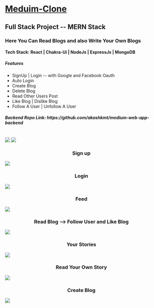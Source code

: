 # [Meduim-Clone](https://medium-web-app.netlify.app/)
## Full Stack Project -- MERN Stack

<h3>Here You Can Read Blogs and also Write Your Own Blogs</h3>
<h4>Tech Stack: React | Chakra-Ui | NodeJs | ExpressJs | MongoDB</h4>
<h5>Features</h5>
<ul>
<li>SignUp | Login -- with Google and Facebook Oauth</li>
<li>Auto Login</li>
<li>Create Blog</li>
<li>Delete Blog</li>
<li>Read Other Users Post</li>
<li>Like Blog | Dislike Blog</li>
<li>Follow A User | Unfollow A User</li>
</ul>
<h5>Backend Repo Link: https://github.com/akashkmt/medium-web-app-backend</h5>
<br />

<img src="https://user-images.githubusercontent.com/97526754/182702429-1d811c77-b1b2-45fa-b4ff-754e821f67ea.png" />
<img src="https://user-images.githubusercontent.com/97526754/182703233-81c4234b-5157-44f6-a5c2-2345bc39f82b.png" />
<h3 align="center">Sign up</h3>
<img src="https://user-images.githubusercontent.com/97526754/182704415-b89e2875-555a-4985-948a-a27ebf89a8e3.png" />
<h3 align="center">Login</h3>
<img src="https://user-images.githubusercontent.com/97526754/182703841-65d0fdf2-74e3-408c-a794-1693df4ca6aa.png" />
<h3 align="center">Feed</h3>
<img src="https://user-images.githubusercontent.com/97526754/182705258-2257f9a2-970b-4323-b391-baf96b895297.png" />
<h3 align="center">Read Blog --> Follow User and Like Blog</h3>
<img src="https://user-images.githubusercontent.com/97526754/182706934-4ff85a6f-7583-4583-beb2-03e70da9437f.png" />
<h3 align="center">Your Stories</h3>
<img src="https://user-images.githubusercontent.com/97526754/182705506-fe1ce4bb-f43a-4dba-bc0a-8731c028c93e.png" />
<h3 align="center">Read Your Own Story</h3>
<img src="https://user-images.githubusercontent.com/97526754/182705709-e15df45a-be2d-479e-b98d-b1ee3277a419.png" />
<h3 align="center">Create Blog</h3>
<img src="https://user-images.githubusercontent.com/97526754/182705845-6ab33ca0-5a2c-47b3-b930-3048c11722f2.png" />
